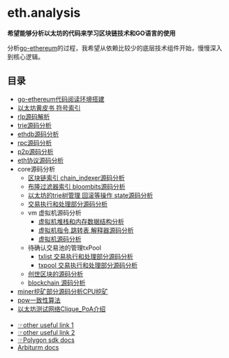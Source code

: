 # eth.analysis

**希望能够分析以太坊的代码来学习区块链技术和GO语言的使用**

分析[go-ethereum](https://github.com/ethereum/go-ethereum)的过程，我希望从依赖比较少的底层技术组件开始，慢慢深入到核心逻辑。

## 目录
- [go-ethereum代码阅读环境搭建](/go-ethereum源码阅读环境搭建.md)
- [以太坊黄皮书 符号索引](a黄皮书里面出现的所有的符号索引.md)
- [rlp源码解析](/rlp源码解析.md)
- [trie源码分析](/net/trie源码分析.md)
- [ethdb源码分析](/net/ethdb源码分析.md)
- [rpc源码分析](/rpc/rpc源码分析.md)
- [p2p源码分析](/p2p/p2p源码分析.md)
- [eth协议源码分析](/net/eth源码分析.md)
- core源码分析
	- [区块链索引 chain_indexer源码分析](/core/core-chain_indexer源码解析.md)
	- [布隆过滤器索引 bloombits源码分析](/core/core-bloombits源码分析.md)
	- [以太坊的trie树管理 回滚等操作 state源码分析](/core/core-state源码分析.md)
	- [交易执行和处理部分源码分析](/core/core-state-process源码分析.md)
	- vm 虚拟机源码分析
		- [虚拟机堆栈和内存数据结构分析](/core/core-vm-stack-memory源码分析.md)
		- [虚拟机指令,跳转表,解释器源码分析](/core/core-vm-jumptable-instruction.md)
		- [虚拟机源码分析](/core/core-vm源码分析.md)
	- 待确认交易池的管理txPool
		- [txlist 交易执行和处理部分源码分析](/core/core-txlist交易池的一些数据结构源码分析.md)
		- [txpool 交易执行和处理部分源码分析](/core/core-txpool交易池源码分析.md)
	- [创世区块的源码分析](/core/core-genesis创世区块源码分析.md)
	- [blockchain 源码分析](/core/core-blockchain源码分析.md)
- [miner挖矿部分源码分析CPU挖矿](/miner挖矿部分源码分析CPU挖矿.md)
- [pow一致性算法](/consensus/pow一致性算法.md)
- [以太坊测试网络Clique_PoA介绍](/consensus/以太坊测试网络Clique_PoA介绍.md)

####
- [☞other useful link 1](https://github.com/XChainLab/documentation) 
- [☞other useful link 2](https://github.com/lbc-team/deep_ethereum) 
- [☞Polygon sdk docs ](https://sdk-docs.polygon.technology/docs/overview)
- [Arbiturm docs](/Arbitrum.doc/README.md)
